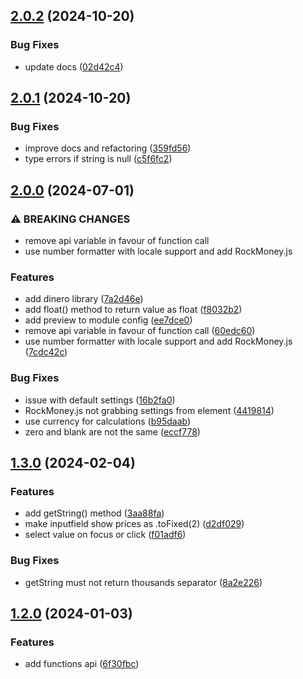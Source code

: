## [2.0.2](https://github.com/baumrock/RockMoney/compare/v2.0.1...v2.0.2) (2024-10-20)


### Bug Fixes

* update docs ([02d42c4](https://github.com/baumrock/RockMoney/commit/02d42c4b6cd4942a084080e2ef8e627af6ada9b0))

## [2.0.1](https://github.com/baumrock/RockMoney/compare/v2.0.0...v2.0.1) (2024-10-20)


### Bug Fixes

* improve docs and refactoring ([359fd56](https://github.com/baumrock/RockMoney/commit/359fd56b92c53ff049b53c370c78b0e8ccb59216))
* type errors if string is null ([c5f6fc2](https://github.com/baumrock/RockMoney/commit/c5f6fc21244bc6468e49d0cc3d5190fb9988b6e4))

## [2.0.0](https://github.com/baumrock/RockMoney/compare/v1.3.0...v2.0.0) (2024-07-01)


### ⚠ BREAKING CHANGES

* remove api variable in favour of function call
* use number formatter with locale support and add RockMoney.js

### Features

* add dinero library ([7a2d46e](https://github.com/baumrock/RockMoney/commit/7a2d46e5932b7e9513b38a06b105afbe1ea9bec4))
* add float() method to return value as float ([f8032b2](https://github.com/baumrock/RockMoney/commit/f8032b2449132c2a35251c30644b50e1face0a9a))
* add preview to module config ([ee7dce0](https://github.com/baumrock/RockMoney/commit/ee7dce094dc955b3fd8863ad71dd8ac6bd6e9e4c))
* remove api variable in favour of function call ([60edc60](https://github.com/baumrock/RockMoney/commit/60edc60b203bdfd7435ef17d3187481d7a2861c6))
* use number formatter with locale support and add RockMoney.js ([7cdc42c](https://github.com/baumrock/RockMoney/commit/7cdc42c7d0ce3520aaef3871308c640491181c20))


### Bug Fixes

* issue with default settings ([16b2fa0](https://github.com/baumrock/RockMoney/commit/16b2fa08b475e136e71f7b6ac3646ee2283fbf02))
* RockMoney.js not grabbing settings from <html> element ([4419814](https://github.com/baumrock/RockMoney/commit/44198140c2591493331604117bf500d7bf9adcc2))
* use currency for calculations ([b95daab](https://github.com/baumrock/RockMoney/commit/b95daab4b0fa212c858a0b936b17b65752d3c115))
* zero and blank are not the same ([eccf778](https://github.com/baumrock/RockMoney/commit/eccf77859db2f7a97780178b4699f18b2e0a184d))

## [1.3.0](https://github.com/baumrock/RockMoney/compare/v1.2.0...v1.3.0) (2024-02-04)


### Features

* add getString() method ([3aa88fa](https://github.com/baumrock/RockMoney/commit/3aa88fa090067e9773e72cdff93c7af7db56ea4d))
* make inputfield show prices as .toFixed(2) ([d2df029](https://github.com/baumrock/RockMoney/commit/d2df029b6e1bc49803d7c8df113d83ae531f3cb0))
* select value on focus or click ([f01adf6](https://github.com/baumrock/RockMoney/commit/f01adf678dd4109e35d277106001504a4e3ac1eb))


### Bug Fixes

* getString must not return thousands separator ([8a2e226](https://github.com/baumrock/RockMoney/commit/8a2e2263c5fd03793e697575ee2668fc6c00292d))

## [1.2.0](https://github.com/baumrock/RockMoney/compare/v1.1.0...v1.2.0) (2024-01-03)


### Features

* add functions api ([6f30fbc](https://github.com/baumrock/RockMoney/commit/6f30fbc3ec1ae3b6e0245685203db59276d8c1c1))

